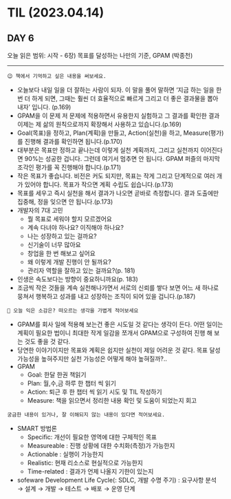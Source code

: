 # TIL (2023.04.14)

## DAY 6

오늘 읽은 범위: 시작 - 6장) 목표를 달성하는 나만의 기준, GPAM (박종천)

---

```
😉 책에서 기억하고 싶은 내용을 써보세요.
```

- 오늘보다 내일 일을 더 잘하는 사람이 되자. 이 말을 풀어 말하면 ‘지금 하는 일을 한 번 더 하게 되면, 그때는 훨씬 더 효율적으로 빠르게 그리고 더 좋은 결과물을 뽑아내자’ 입니다. (p.169)
- GPAM을 이 문제 저 문제에 적용하면서 유용한지 실험하고 그 결과를 확인한 결과 이제는 제 삶의 원칙으로까지 확장해서 사용하고 있습니다.(p.169)
- Goal(목표)을 정하고, Plan(계획)을 만들고, Action(실천)을 하고, Measure(평가)를 진행해 결과를 확인하면 됩니다.(p.170)
- 대부분은 목표만 정하고 끝나는데 이렇게 실천 계획까지, 그리고 실천까지 이어진다면 90%는 성공한 겁니다. 그런데 여기서 멈추면 안 됩니다. GPAM 퍼즐의 마지막 조각인 평가를 꼭 진행해야 합니다.(p.171)
- 작은 목표가 좋습니다. 비전은 커도 되지만, 목표는 작게 그리고 단계적으로 여러 개가 있어야 합니다. 목표가 작으면 계획 수립도 쉽습니다.(p.173)
- 목표를 세우고 즉시 실천을 해서 결과가 나오면 곧바로 측정합니다. 결과 도출에만 집중해, 정을 잊으면 안 됩니다.(p.173)
- 개발자의 7대 고민
  - 뭘 목표로 세워야 할지 모르겠어요
  - 계속 다녀야 하나요? 이직해야 하나요?
  - 나는 성장하고 있는 걸까요?
  - 신기술이 너무 많아요
  - 창업을 한 번 해보고 싶어요
  - 왜 이렇게 개발 진행이 안 될까요?
  - 관리자 역할을 잘하고 있는 걸까요?(p. 181)
- 인생은 속도보다는 방향이 중요하니까요(p. 183)
- 조금씩 작은 것들을 계속 실천해나가면서 서로의 신뢰를 쌓다 보면 어느 새 하나로 뭉쳐서 행복하고 성과를 내고 성장하는 조직이 되어 있을 겁니다.(p.187)

```
🤔 오늘 익은 소감은? 떠오르는 생각을 가볍게 적어보세요
```

- GPAM를 회사 일에 적용해 보는건 좋은 시도일 것 같다는 생각이 든다. 어떤 일이는 계획이 필요한 법이니 최대한 작게 일감을 쪼개서 GPAM으로 구성하여 진행 해 보는 것도 좋을 것 같다.
- 당연한 이야기이지만 목표와 계획은 쉽지만 실천이 제일 어려운 것 같다. 목표 달성 가능성을 높혀주지만 실천 가능성은 어떻게 해야 높혀질까?..
- GPAM
  - Goal: 한달 한권 책읽기
  - Plan: 월,수,금 하루 한 챕터 씩 읽기
  - Action: 퇴근 후 한 챕터 씩 읽기 시도 및 TIL 작성하기
  - Measure: 책을 읽으면서 정리한 내용 확인 및 도움이 되었는지 회고

```
궁금한 내용이 있거나, 잘 이해되지 않는 내용이 있다면 적어보세요.
```

- SMART 방법론
  - Specific: 개선이 필요한 영역에 대한 구체적인 목표
  - Measureable : 진행 상황에 대한 수치화(측정)가 가능한지
  - Actionable : 실행이 가능한지
  - Realistic: 현재 리소스로 현실적으로 가능한지
  - Time-related : 결과가 언제 나올지 기한이 있는지
- sofeware Development Life Cycle(: SDLC, 개발 수명 주기) : 요구사항 분석 → 설계 → 개발 → 테스트 → 배포 → 운영 단계
